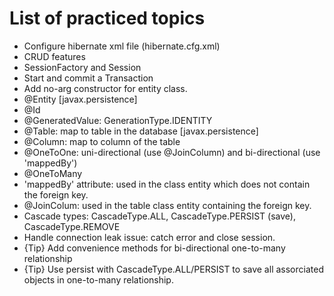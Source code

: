 # List of practiced topics
- Configure hibernate xml file (hibernate.cfg.xml)
- CRUD features
- SessionFactory and Session
- Start and commit a Transaction
- Add no-arg constructor for entity class.
- @Entity [javax.persistence]
- @Id
- @GeneratedValue: GenerationType.IDENTITY
- @Table: map to table in the database [javax.persistence]
- @Column: map to column of the table
- @OneToOne: uni-directional (use @JoinColumn) and bi-directional (use 'mappedBy')
- @OneToMany
- 'mappedBy' attribute: used in the class entity which does not contain the foreign key.
- @JoinColum: used in the table class entity containing the foreign key.
- Cascade types: CascadeType.ALL, CascadeType.PERSIST (save), CascadeType.REMOVE
- Handle connection leak issue: catch error and close session.
- {Tip} Add convenience methods for bi-directional one-to-many relationship
- {Tip} Use persist with CascadeType.ALL/PERSIST to save all assorciated objects in one-to-many relationship.
